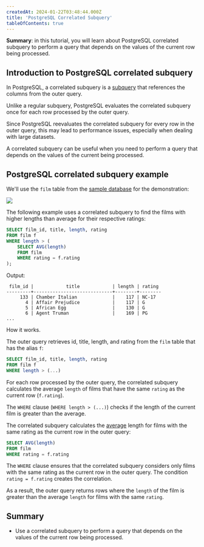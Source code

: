 ```yaml
---
createdAt: 2024-01-22T03:48:44.000Z
title: 'PostgreSQL Correlated Subquery'
tableOfContents: true
---
```


**Summary**: in this tutorial, you will learn about PostgreSQL correlated subquery to perform a query that depends on the values of the current row being processed.

## Introduction to PostgreSQL correlated subquery

In PostgreSQL, a correlated subquery is a [subquery](/postgresql/postgresql-subquery) that references the columns from the outer query.

Unlike a regular subquery, PostgreSQL evaluates the correlated subquery once for each row processed by the outer query.

Since PostgreSQL reevaluates the correlated subquery for every row in the outer query, this may lead to performance issues, especially when dealing with large datasets.

A correlated subquery can be useful when you need to perform a query that depends on the values of the current being processed.

## PostgreSQL correlated subquery example

We'll use the `film` table from the [sample database](/postgresql/postgresql-getting-started/postgresql-sample-database) for the demonstration:

![](/postgresqltutorial_data/film.png)

The following example uses a correlated subquery to find the films with higher lengths than average for their respective ratings:

```sql
SELECT film_id, title, length, rating
FROM film f
WHERE length > (
    SELECT AVG(length)
    FROM film
    WHERE rating = f.rating
);
```

Output:

```
 film_id |            title            | length | rating
---------+-----------------------------+--------+--------
     133 | Chamber Italian             |    117 | NC-17
       4 | Affair Prejudice            |    117 | G
       5 | African Egg                 |    130 | G
       6 | Agent Truman                |    169 | PG
...
```

How it works.

The outer query retrieves id, title, length, and rating from the `film` table that has the alias `f`:

```sql
SELECT film_id, title, length, rating
FROM film f
WHERE length > (...)
```

For each row processed by the outer query, the correlated subquery calculates the average `length` of films that have the same `rating` as the current row (`f.rating`).

The `WHERE` clause (`WHERE length > (...)`) checks if the length of the current film is greater than the average.

The correlated subquery calculates the [average](/postgresql/postgresql-aggregate-functions/postgresql-avg-function) length for films with the same rating as the current row in the outer query:

```sql
SELECT AVG(length)
FROM film
WHERE rating = f.rating
```

The `WHERE` clause ensures that the correlated subquery considers only films with the same rating as the current row in the outer query. The condition `rating = f.rating` creates the correlation.

As a result, the outer query returns rows where the `length` of the film is greater than the average `length` for films with the same `rating`.

## Summary

- Use a correlated subquery to perform a query that depends on the values of the current row being processed.
